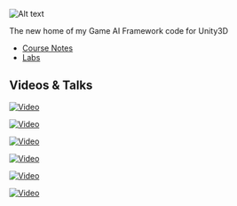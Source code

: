 
![Alt text](https://raw.github.com/skooter500/BGE/master/Logo/BGE_Logo_01.png)


The new home of my Game AI Framework code for Unity3D
- [Course Notes](https://onedrive.live.com/redir?resid=AB603D769EDBF24E!210396&authkey=!AAb-R5vP9R9enWo&ithint=folder%2cpptx)
- [Labs](Course/labs.md)

## Videos & Talks
[![Video](http://img.youtube.com/vi/eJR77aGLOHw/0.jpg)](http://www.youtube.com/watch?v=eJR77aGLOHw)

[![Video](http://img.youtube.com/vi/1H8FRXytO9M/0.jpg)](http://www.youtube.com/watch?v=1H8FRXytO9M)

[![Video](http://img.youtube.com/vi/GKMrImv_VLE/0.jpg)](http://www.youtube.com/watch?v=GKMrImv_VLE)

[![Video](http://img.youtube.com/vi/LDIfKhu1ZDU/0.jpg)](http://www.youtube.com/watch?v=LDIfKhu1ZDU)

[![Video](http://img.youtube.com/vi/GdYAzGS0evA/0.jpg)](http://www.youtube.com/watch?v=GdYAzGS0evA)

[![Video](http://img.youtube.com/vi/UIS46a4Wczg/0.jpg)](http://www.youtube.com/watch?v=UIS46a4Wczg)



